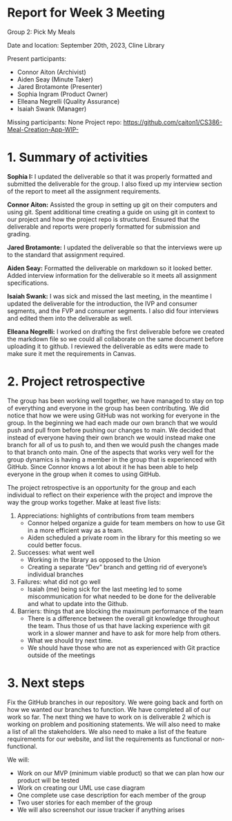 # Report for Week 3 Meeting
Group 2: Pick My Meals  

Date and location: September 20th, 2023, Cline Library 

Present participants:   
* Connor Aiton (Archivist)
* Aiden Seay (Minute Taker)
* Jared Brotamonte (Presenter)
* Sophia Ingram (Product Owner)
* Elleana Negrelli (Quality Assurance)
* Isaiah Swank (Manager)

Missing participants:  None
Project repo: https://github.com/caiton1/CS386-Meal-Creation-App-WIP-
# 1. Summary of activities
**Sophia I:** I updated the deliverable so that it was properly formatted and submitted the deliverable for the group. I also fixed up my interview section of the report to meet all the assignment requirements.  

**Connor Aiton:** Assisted the group in setting up git on their computers and using git. Spent additional time creating a guide on using git in context to our project and how the project repo is structured. Ensured that the deliverable and reports were properly formatted for submission and grading.  

**Jared Brotamonte:** I updated the deliverable so that the interviews were up to the standard that assignment required.  

**Aiden Seay:** Formatted the deliverable on markdown so it looked better. Added interview information for the deliverable so it meets all assignment specifications.   

**Isaiah Swank:** I was sick and missed the last meeting, in the meantime I updated the deliverable for the introduction, the IVP and consumer segments, and the FVP and consumer segments. I also did four interviews and edited them into the deliverable as well.  

**Elleana Negrelli:** I worked on drafting the first deliverable before we created the markdown file so we could all collaborate on the same document before uploading it to github. I reviewed the deliverable as edits were made to make sure it met the requirements in Canvas.  

# 2. Project retrospective
The group has been working well together, we have managed to stay on top of everything and everyone in the group has been contributing. We did notice that how we were using GitHub was not working for everyone in the group. In the beginning we had each made our own branch that we would push and pull from before pushing our changes to main. We decided that instead of everyone having their own branch we would instead make one branch for all of us to push to, and then we would push the changes made to that branch onto main. One of the aspects that works very well for the group dynamics is having a member in the group that is experienced with GitHub. Since Connor knows a lot about it he has been able to help everyone in the group when it comes to using GitHub.  


The project retrospective is an opportunity for the group and each individual to reflect on their experience with the project and improve the way the group works together. Make at least five lists:
1. Appreciations: highlights of contributions from team members
    * Connor helped organize a guide for team members on how to use Git in a more efficient way as a team.
    * Aiden scheduled a private room in the library for this meeting so we could better focus.
1. Successes: what went well
    * Working in the library as opposed to the Union
    * Creating a separate “Dev” branch and getting rid of everyone’s individual branches
1. Failures: what did not go well
    * Isaiah (me) being sick for the last meeting led to some miscommunication for what needed to be done for the deliverable and what to update into the Github.
1. Barriers: things that are blocking the maximum performance of the team
    * There is a difference between the overall git knowledge throughout the team. Thus those of us that have lacking experience with git work in a slower manner and have to ask for more help from others.
    * What we should try next time.
    * We should have those who are not as experienced with Git practice outside of the meetings
# 3. Next steps
Fix the GitHub branches in our repository. We were going back and forth on how we wanted our branches to function. We have completed all of our work so far. The next thing we have to work on is deliverable 2 which is working on problem and positioning statements. We will also need to make a list of all the stakeholders. We also need to make a list of the feature requirements for our website, and list the requirements as functional or non-functional.  

We will:    

* Work on our MVP (minimum viable product) so that we can plan how our product will be tested
* Work on creating our UML use case diagram
* One complete use case description for each member of the group
* Two user stories for each member of the group
* We will also screenshot our issue tracker if anything arises




